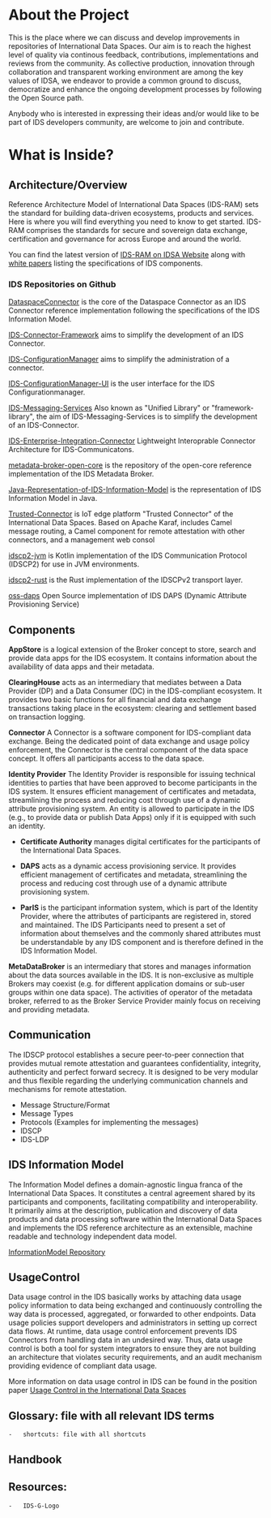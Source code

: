 # About the Project
This is the place where we can discuss and develop improvements in repositories of International Data Spaces. Our aim is to reach the highest level of quality via continous feedback, contributions, implementations and reviews from the community. As collective production, innovation through collaboration and transparent working environment are among the key values of IDSA, we endeavor to provide a common ground to discuss, democratize and enhance the ongoing development processes by following the Open Source path.

Anybody who is interested in expressing their ideas and/or would like to be part of IDS developers community, are welcome to join and contribute.

# What is Inside? 

## Architecture/Overview
Reference Architecture Model of International Data Spaces (IDS-RAM) sets the standard for building data-driven ecosystems, products and services. Here is where you will find everything you need to know to get started. IDS-RAM comprises the standards for secure and sovereign data exchange, certification and governance for across Europe and around the world. 

You can find the latest version of [IDS-RAM on IDSA Website](https://internationaldataspaces.org/publications/most-important-documents/) along with [white papers](https://internationaldataspaces.org/publications/papers-studies/) listing the specifications of IDS components.

   ### IDS Repositories on Github
   
   [DataspaceConnector](https://github.com/International-Data-Spaces-Association/DataspaceConnector)
   is the core of the Dataspace Connector as an IDS Connector reference implementation following the specifications of the IDS Information Model.
   
   
   [IDS-Connector-Framework](https://github.com/International-Data-Spaces-Association/IDS-Connector-Framework)
   aims to simplify the development of an IDS Connector.


   [IDS-ConfigurationManager](https://github.com/International-Data-Spaces-Association/IDS-ConfigurationManager)
   aims to simplify the administration of a connector.
   
   
   [IDS-ConfigurationManager-UI](https://github.com/International-Data-Spaces-Association/IDS-ConfigurationManager-UI)
   is the user interface for the IDS Configurationmanager.
   
   
   [IDS-Messaging-Services](https://github.com/International-Data-Spaces-Association/IDS-Messaging-Services)
   Also known as "Unified Library" or "framework-library", the aim of IDS-Messaging-Services is to simplify the development of an IDS-Connector.
   
   
   [IDS-Enterprise-Integration-Connector](https://github.com/International-Data-Spaces-Association/IDS-Enterprise-Integration-Connector)
   Lightweight Interoprable Connector Architecture for IDS-Communicatons.
   
   
   [metadata-broker-open-core](https://github.com/International-Data-Spaces-Association/metadata-broker-open-core)
   is the repository of the open-core reference implementation of the IDS Metadata Broker. 
  
   
   [Java-Representation-of-IDS-Information-Model](https://github.com/International-Data-Spaces-Association/Java-Representation-of-IDS-Information-Model)
   is the representation of IDS Information Model in Java.
   
   
   [Trusted-Connector](https://github.com/International-Data-Spaces-Association/trusted-connector)
   is IoT edge platform "Trusted Connector" of the International Data Spaces. Based on Apache Karaf, includes Camel message routing, a Camel component for remote attestation with other connectors, and a management web consol
   
   
   [idscp2-jvm](https://github.com/International-Data-Spaces-Association/idscp2-jvm)
   is Kotlin implementation of the IDS Communication Protocol (IDSCP2) for use in JVM environments.
   
   
   [idscp2-rust](https://github.com/International-Data-Spaces-Association/idscp2-rust)
   is the Rust implementation of the IDSCPv2 transport layer.
   
   
   [oss-daps](https://github.com/International-Data-Spaces-Association/oss-daps)
   Open Source implementation of IDS DAPS (Dynamic Attribute Provisioning Service)
   

## Components
   **AppStore** is a logical extension of the Broker concept to store, search and provide data apps for the IDS ecosystem. It contains information about the availability of data apps and their metadata. 
   
   
   **ClearingHouse** acts as an intermediary that mediates between a Data Provider (DP) and a Data Consumer (DC) in the IDS-compliant ecosystem. It provides two basic functions for all financial and data exchange transactions taking place in the ecosystem: clearing and settlement based on transaction logging.
   
   
  **Connector**
A Connector is a software component for IDS-compliant data exchange. Being the dedicated point of data exchange and usage policy enforcement, the Connector is the central component of the data space concept. It offers all participants access to the data space.


  **Identity Provider**
The Identity Provider is responsible for issuing technical identities to parties that have been approved to become participants in the IDS system. It ensures efficient management of certificates and metadata, streamlining the process and reducing cost through use of a dynamic attribute provisioning system. An entity is allowed to participate in the IDS (e.g., to provide data or publish Data Apps) only if it is equipped with such an identity. 

  * **Certificate Authority** manages digital certificates for the participants of the International Data Spaces. 

  * **DAPS** acts as a dynamic access provisioning service. It provides efficient management of certificates and metadata, streamlining the process and reducing cost through    use of a dynamic attribute provisioning system.  

  * **ParIS** is the participant information system, which is part of the Identity Provider, where the attributes of participants are registered in, stored and maintained. The IDS Participants need to present a set of information about themselves and the commonly shared attributes must be understandable by any IDS component and is therefore defined in the IDS Information Model. 

**MetaDataBroker** is an intermediary that stores and manages information about the data sources available in the IDS. It is non-exclusive as multiple Brokers may coexist (e.g. for different application domains or sub-user groups within one data space). The activities of operator of the metadata broker, referred to as the Broker Service Provider mainly focus on receiving and providing metadata.
   
## Communication
The IDSCP protocol establishes a secure peer-to-peer connection that provides mutual remote attestation and guarantees confidentiality, integrity, authenticity and perfect forward secrecy. It is designed to be very modular and thus flexible regarding the underlying communication channels and mechanisms for remote attestation.

  * Message Structure/Format
  * Message Types
  * Protocols (Examples for implementing the messages)
  * IDSCP
  * IDS-LDP

## IDS Information Model
The Information Model defines a domain-agnostic lingua franca of the International Data Spaces. It constitutes a central agreement shared by its participants and components, facilitating compatibility and interoperability. It primarily aims at the description, publication and discovery of data products and data processing software within the International Data Spaces and implements the IDS reference architecture as an extensible, machine readable and technology independent data model.

[InformationModel Repository](https://github.com/International-Data-Spaces-Association/InformationModel)
   

## UsageControl
Data usage control in the IDS basically works by attaching data usage policy information to data being exchanged and continuously controlling the way data is processed, aggregated, or forwarded to other endpoints. Data usage policies support developers and administrators in setting up correct data flows. At runtime, data usage control enforcement prevents IDS Connectors from handling data in an undesired way. Thus, data usage control is both a tool for system integrators to ensure they are not building an architecture that violates security requirements, and an audit mechanism providing evidence of compliant data usage.

More information on data usage control in IDS can be found in the position paper [Usage Control in the International Data Spaces](https://internationaldataspaces.org/wp-content/uploads/IDSA-Position-Paper-Usage-Control-in-the-IDS-V3.0.pdf)


## Glossary: file with all relevant IDS terms
    -   shortcuts: file with all shortcuts

## Handbook

## Resources:
    -   IDS-G-Logo

